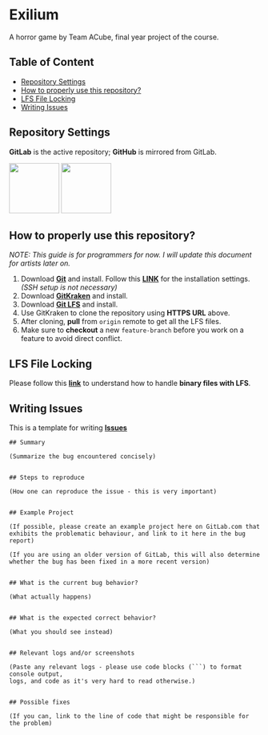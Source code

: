 # Exilium
A horror game by Team ACube, final year project of the course.

## Table of Content
* [Repository Settings](https://gitlab.com/TeamACube/Exilium/blob/master/README.md#repository-settings)
* [How to properly use this repository?](https://gitlab.com/TeamACube/Exilium/blob/master/README.md#how-to-properly-use-this-repository)
* [LFS File Locking](https://gitlab.com/TeamACube/Exilium/blob/master/README.md#lfs-file-locking)
* [Writing Issues](https://gitlab.com/TeamACube/Exilium/blob/master/README.md#writing-issues)

## Repository Settings
**GitLab** is the active repository; **GitHub** is mirrored from GitLab.

[<img src="https://drive.google.com/uc?export=download&id=1iHP-Mri5FMRWEY3OYEb_NG60TKcbB_V2" width="100" height="100" />](https://gitlab.com/TeamACube/Exilium)
[<img src="https://drive.google.com/uc?export=download&id=1Qjvn1wirQhzU-hQbYoD6x8cJMEvqcwRS" width="100" height="100" />](https://github.com/TeamSuperSmash/Exilium)

## How to properly use this repository?
*NOTE: This guide is for programmers for now. I will update this document for artists later on.*
1. Download **[Git](https://git-scm.com/)** and install. Follow this **[LINK](https://support.codebasehq.com/articles/getting-started/git-on-windows#installing-git)** for the installation settings. *(SSH setup is not necessary)*
2. Download **[GitKraken](https://www.gitkraken.com/)** and install.
3. Download **[Git LFS](https://git-lfs.github.com/)** and install.
4. Use GitKraken to clone the repository using **HTTPS URL** above.
5. After cloning, **pull** from `origin` remote to get all the LFS files.
6. Make sure to **checkout** a new `feature-branch` before you work on a feature to avoid direct conflict.

## LFS File Locking
Please follow this **[link](https://docs.gitlab.com/ee/workflow/lfs/manage_large_binaries_with_git_lfs.html#file-locking)** to understand how to handle **binary files with LFS**.

## Writing Issues
This is a template for writing **[Issues](https://gitlab.com/TeamACube/Exilium/issues)**
```
## Summary

(Summarize the bug encountered concisely)


## Steps to reproduce

(How one can reproduce the issue - this is very important)


## Example Project

(If possible, please create an example project here on GitLab.com that exhibits the problematic behaviour, and link to it here in the bug report)

(If you are using an older version of GitLab, this will also determine whether the bug has been fixed in a more recent version)


## What is the current bug behavior?

(What actually happens)


## What is the expected correct behavior?

(What you should see instead)


## Relevant logs and/or screenshots

(Paste any relevant logs - please use code blocks (```) to format console output,
logs, and code as it's very hard to read otherwise.)


## Possible fixes

(If you can, link to the line of code that might be responsible for the problem)
```